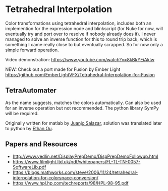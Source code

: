# Tetrahedral Interpolation
Color transformations using tetrahedral interpolation, includes both an implemention for the expression node and blinkscript (for Nuke for now, will eventually try and port over to resolve if nobody already does it).
I never managed to solve an inverse function for this to round trip back, which is something I came really close to but eventually scrapped. So for now only a simple forward operation.

Video demonstration: https://www.youtube.com/watch?v=8kBkYEiAkIw

NEW: Check out a port made for Fusion by Ember Light https://github.com/EmberLightVFX/Tetrahedral-Interpolation-for-Fusion

## TetraAutomater
As the name suggests, matches the colors automatically. Can also be used for an inverse operation but not recommended. The python library SymPy will be required.

Originally written for matlab by [Juanjo Salazar](https://www.juanjosalazar.com/), solution was translated later to python by [Ethan Ou](https://www.ethanou.com/).

## Papers and Resources
- http://www.yedlin.net/DisplayPrepDemo/DispPrepDemoFollowup.html
- https://www.filmlight.ltd.uk/pdf/whitepapers/FL-TL-TN-0057-SoftwareLib.pdf
- https://blogs.mathworks.com/steve/2006/11/24/tetrahedral-interpolation-for-colorspace-conversion/
- https://www.hpl.hp.com/techreports/98/HPL-98-95.pdf
